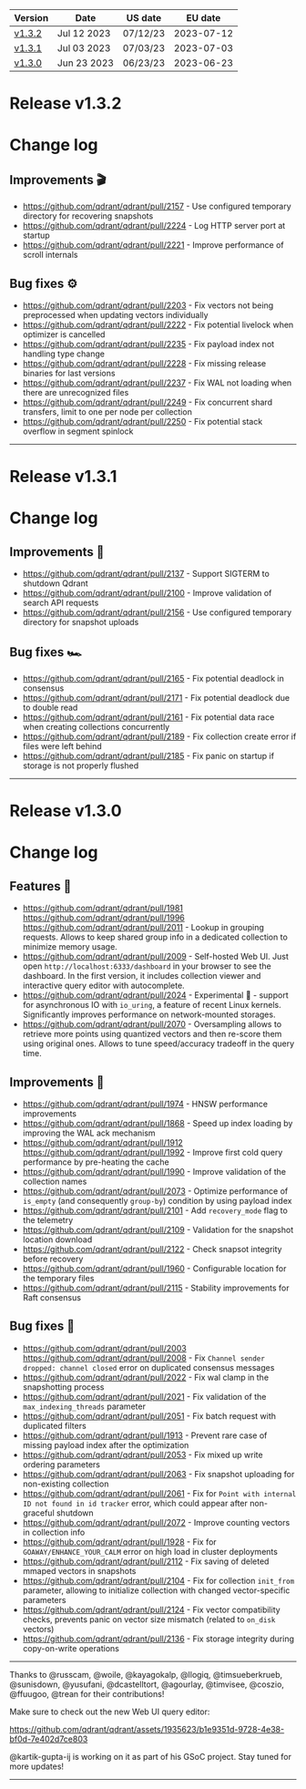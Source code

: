 | Version | Date | US date | EU date |
| ------- | ---- | ------- | ------- |
| [v1.3.2](qdrant-v1.3.md#release-v132) | Jul 12 2023 | 07/12/23 | 2023-07-12 |
| [v1.3.1](qdrant-v1.3.md#release-v131) | Jul 03 2023 | 07/03/23 | 2023-07-03 |
| [v1.3.0](qdrant-v1.3.md#release-v130) | Jun 23 2023 | 06/23/23 | 2023-06-23 |



# Release v1.3.2
# Change log

## Improvements 🎬

* https://github.com/qdrant/qdrant/pull/2157 - Use configured temporary directory for recovering snapshots
* https://github.com/qdrant/qdrant/pull/2224 - Log HTTP server port at startup
* https://github.com/qdrant/qdrant/pull/2221 - Improve performance of scroll internals

## Bug fixes ⚙️

* https://github.com/qdrant/qdrant/pull/2203 - Fix vectors not being preprocessed when updating vectors individually
* https://github.com/qdrant/qdrant/pull/2222 - Fix potential livelock when optimizer is cancelled
* https://github.com/qdrant/qdrant/pull/2235 - Fix payload index not handling type change
* https://github.com/qdrant/qdrant/pull/2228 - Fix missing release binaries for last versions
* https://github.com/qdrant/qdrant/pull/2237 - Fix WAL not loading when there are unrecognized files
* https://github.com/qdrant/qdrant/pull/2249 - Fix concurrent shard transfers, limit to one per node per collection
* https://github.com/qdrant/qdrant/pull/2250 - Fix potential stack overflow in segment spinlock
-----
# Release v1.3.1
# Change log

## Improvements :vertical_traffic_light: 

* https://github.com/qdrant/qdrant/pull/2137 - Support SIGTERM to shutdown Qdrant
* https://github.com/qdrant/qdrant/pull/2100 - Improve validation of search API requests
* https://github.com/qdrant/qdrant/pull/2156 - Use configured temporary directory for snapshot uploads

## Bug fixes 🏎️

* https://github.com/qdrant/qdrant/pull/2165 - Fix potential deadlock in consensus
* https://github.com/qdrant/qdrant/pull/2171 - Fix potential deadlock due to double read
* https://github.com/qdrant/qdrant/pull/2161 - Fix potential data race when creating collections concurrently
* https://github.com/qdrant/qdrant/pull/2189 - Fix collection create error if files were left behind
* https://github.com/qdrant/qdrant/pull/2185 - Fix panic on startup if storage is not properly flushed

-----
# Release v1.3.0
# Change log

## Features :ring:

* https://github.com/qdrant/qdrant/pull/1981 https://github.com/qdrant/qdrant/pull/1996 https://github.com/qdrant/qdrant/pull/2011 - Lookup in grouping requests. Allows to keep shared group info in a dedicated collection to minimize memory usage.
* https://github.com/qdrant/qdrant/pull/2009 - Self-hosted Web UI. Just open `http://localhost:6333/dashboard` in your browser to see the dashboard. In the first version, it includes collection viewer and interactive query editor with autocomplete.
* https://github.com/qdrant/qdrant/pull/2024 - Experimental :microscope: - support for asynchronous IO with `io_uring`, a feature of recent Linux kernels. Significantly improves performance on network-mounted storages.
* https://github.com/qdrant/qdrant/pull/2070 - Oversampling allows to retrieve more points using quantized vectors and then re-score them using original ones. Allows to tune speed/accuracy tradeoff in the query time.


## Improvements :pushpin:

* https://github.com/qdrant/qdrant/pull/1974 - HNSW performance improvements
* https://github.com/qdrant/qdrant/pull/1868 - Speed up index loading by improving the WAL ack mechanism
* https://github.com/qdrant/qdrant/pull/1912 https://github.com/qdrant/qdrant/pull/1992 - Improve first cold query performance by pre-heating the cache
* https://github.com/qdrant/qdrant/pull/1990 - Improve validation of the collection names
* https://github.com/qdrant/qdrant/pull/2073 - Optimize performance of `is_empty` (and consequently `group-by`) condition by using payload index 
* https://github.com/qdrant/qdrant/pull/2101 - Add `recovery_mode` flag to the telemetry
* https://github.com/qdrant/qdrant/pull/2109 - Validation for the snapshot location download
* https://github.com/qdrant/qdrant/pull/2122 - Check snapsot integrity before recovery
* https://github.com/qdrant/qdrant/pull/1960 - Configurable location for the temporary files
* https://github.com/qdrant/qdrant/pull/2115 - Stability improvements for Raft consensus


## Bug fixes :dragon_face:

* https://github.com/qdrant/qdrant/pull/2003 https://github.com/qdrant/qdrant/pull/2008 - Fix `Channel sender dropped: channel closed` error on duplicated consensus messages
* https://github.com/qdrant/qdrant/pull/2022 - Fix wal clamp in the snapshotting process
* https://github.com/qdrant/qdrant/pull/2021 - Fix validation of the `max_indexing_threads` parameter
* https://github.com/qdrant/qdrant/pull/2051 - Fix batch request with duplicated filters
* https://github.com/qdrant/qdrant/pull/1913 - Prevent rare case of missing payload index after the optimization
* https://github.com/qdrant/qdrant/pull/2053 - Fix mixed up write ordering parameters
* https://github.com/qdrant/qdrant/pull/2063 - Fix snapshot uploading for non-existing collection
* https://github.com/qdrant/qdrant/pull/2061 - Fix for `Point with internal ID not found in id tracker` error, which could appear after non-graceful shutdown
* https://github.com/qdrant/qdrant/pull/2072 - Improve counting vectors in collection info
* https://github.com/qdrant/qdrant/pull/1928 - Fix for `GOAWAY/ENHANCE_YOUR_CALM` error on high load in cluster deployments
* https://github.com/qdrant/qdrant/pull/2112 - Fix saving of deleted mmaped vectors in snapshots
* https://github.com/qdrant/qdrant/pull/2104 - Fix for collection `init_from` parameter, allowing to initialize collection with changed vector-specific parameters
* https://github.com/qdrant/qdrant/pull/2124 - Fix vector compatibility checks, prevents panic on vector size mismatch (related to `on_disk` vectors)
* https://github.com/qdrant/qdrant/pull/2136 - Fix storage integrity during copy-on-write operations

---

Thanks to @russcam, @woile, @kayagokalp, @llogiq, @timsueberkrueb, @sunisdown, @yusufani, @dcastelltort, @agourlay, @timvisee, @coszio, @ffuugoo, @trean for their contributions!

Make sure to check out the new Web UI query editor:

https://github.com/qdrant/qdrant/assets/1935623/b1e9351d-9728-4e38-bf0d-7e402d7ce803

@kartik-gupta-ij is working on it as part of his GSoC project. Stay tuned for more updates!

-----
